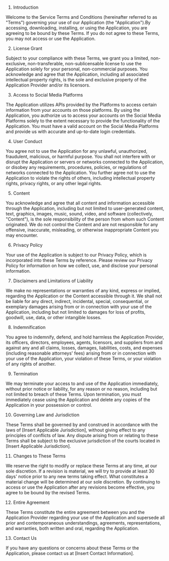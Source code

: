 1. Introduction

Welcome to the Service Terms and Conditions (hereinafter referred to as "Terms") governing your use of our Application (the "Application").By accessing, downloading, installing, or using the Application, you are agreeing to be bound by these Terms. If you do not agree to these Terms, you may not access or use the Application.

2. License Grant

Subject to your compliance with these Terms, we grant you a limited, non-exclusive, non-transferable, non-sublicensable license to use the Application solely for your personal, non-commercial purposes. You acknowledge and agree that the Application, including all associated intellectual property rights, is the sole and exclusive property of the Application Provider and/or its licensors.

3. Access to Social Media Platforms

The Application utilizes APIs provided by the Platforms to access certain information from your accounts on those platforms. By using the Application, you authorize us to access your accounts on the Social Media Platforms solely to the extent necessary to provide the functionality of the Application. You must have a valid account on the Social Media Platforms and provide us with accurate and up-to-date login credentials.

4. User Conduct

You agree not to use the Application for any unlawful, unauthorized, fraudulent, malicious, or harmful purpose. You shall not interfere with or disrupt the Application or servers or networks connected to the Application, or disobey any requirements, procedures, policies, or regulations of networks connected to the Application. You further agree not to use the Application to violate the rights of others, including intellectual property rights, privacy rights, or any other legal rights.

5. Content

You acknowledge and agree that all content and information accessible through the Application, including but not limited to user-generated content, text, graphics, images, music, sound, video, and software (collectively, "Content"), is the sole responsibility of the person from whom such Content originated. We do not control the Content and are not responsible for any offensive, inaccurate, misleading, or otherwise inappropriate Content you may encounter.

6. Privacy Policy

Your use of the Application is subject to our Privacy Policy, which is incorporated into these Terms by reference. Please review our Privacy Policy for information on how we collect, use, and disclose your personal information.

7. Disclaimers and Limitations of Liability

We make no representations or warranties of any kind, express or implied, regarding the Application or the Content accessible through it. We shall not be liable for any direct, indirect, incidental, special, consequential, or exemplary damages arising from or in connection with your use of the Application, including but not limited to damages for loss of profits, goodwill, use, data, or other intangible losses.

8. Indemnification

You agree to indemnify, defend, and hold harmless the Application Provider, its officers, directors, employees, agents, licensors, and suppliers from and against any and all claims, losses, damages, liabilities, costs, and expenses (including reasonable attorneys' fees) arising from or in connection with your use of the Application, your violation of these Terms, or your violation of any rights of another.

9. Termination

We may terminate your access to and use of the Application immediately, without prior notice or liability, for any reason or no reason, including but not limited to breach of these Terms. Upon termination, you must immediately cease using the Application and delete any copies of the Application in your possession or control.

10. Governing Law and Jurisdiction

These Terms shall be governed by and construed in accordance with the laws of [Insert Applicable Jurisdiction], without giving effect to any principles of conflicts of law. Any dispute arising from or relating to these Terms shall be subject to the exclusive jurisdiction of the courts located in [Insert Applicable Jurisdiction].

11. Changes to These Terms

We reserve the right to modify or replace these Terms at any time, at our sole discretion. If a revision is material, we will try to provide at least 30 days' notice prior to any new terms taking effect. What constitutes a material change will be determined at our sole discretion. By continuing to access or use the Application after any revisions become effective, you agree to be bound by the revised Terms.

12. Entire Agreement

These Terms constitute the entire agreement between you and the Application Provider regarding your use of the Application and supersede all prior and contemporaneous understandings, agreements, representations, and warranties, both written and oral, regarding the Application.

13. Contact Us

If you have any questions or concerns about these Terms or the Application, please contact us at [Insert Contact Information].
